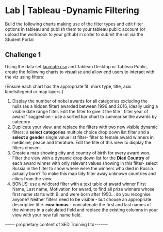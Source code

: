 

# Lab | Tableau -Dynamic Filtering

Build the following charts making use of the filter types and edit filter options in tableau and publish them to your tableau public account (or upload the workbook to your github) in order to submit the url via the Student Portal

## Challenge 1 

Using the data set [laureate.csv](laureate.csv) and Tableau Desktop or Tableau Public, create the following charts to visualise and allow end users to interact with the viz using filters:

(Ensure each chart has the appropriate fit, mark type, title, axis labels/legend or map layers.)

1. Display the number of nobel awards for all categories excluding the nulls (as a hidden filter) awarded between 1996 and 2016, ideally using a visible date range filter. Edit the filter to give it the title ' filter year of award ' suggestion - use a sorted bar chart to summarise the awards by category
2. Duplicate your view, and replace the filters with two new visible dynamic filters: a **select categories** multiple choice drop down list filter and a **select a gender** single value list filter- filter to female award winners in medicine, peace and literature. Edit the title of this view to display the filters chosen. 
3. Create a map showing city and country of birth for every award won. Filter the view with a dynamic drop down list for the **Died Country** of each award winner with only relevant values showing in this filter- select Russia in the filter to show where were the winners who died in Russia actually born? To make this map tidy filter away unknown countries and cities from the view. 
4. BONUS: use a wildcard filter with a text table of award winner First Name, Last name, Motivation for award, to find all prize winners whose first name starts with B, and were born after 1950... do you recognise anyone? Neither filters need to be visible - but choose an appropriate descriptive title. 
**exra bonus** - concatenate the first and last names of the winners in a calculated field and replace the existing columns in your view with your new full name field. 



----- proprietary content of SED Training Ltd-------
